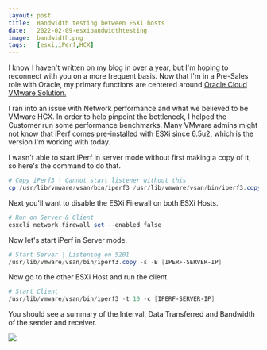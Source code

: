 ```yaml
---
layout: post
title:  Bandwidth testing between ESXi hosts
date:   2022-02-09-esxibandwidthtesting
image:  bandwidth.png
tags:   [esxi,iPerf,HCX]
---
```

I know I haven't written on my blog in over a year, but I'm hoping to reconnect with you on a more frequent basis. Now that I'm in a Pre-Sales role with Oracle, my primary functions are centered around [Oracle Cloud VMware Solution.](https://www.oracle.com/cloud/compute/vmware/)

I ran into an issue with Network performance and what we believed to be VMware HCX. In order to help pinpoint the bottleneck, I helped the Customer run some performance benchmarks. Many VMware admins might not know that iPerf comes pre-installed with ESXi since 6.5u2, which is the version I'm working with today.

I wasn't able to start iPerf in server mode without first making a copy of it, so here's the command to do that.

```powershell
# Copy iPerf3 | Cannot start listener without this
cp /usr/lib/vmware/vsan/bin/iperf3 /usr/lib/vmware/vsan/bin/iperf3.copy
```

Next you'll want to disable the ESXi Firewall on both ESXi Hosts.
```powershell
# Run on Server & Client
esxcli network firewall set --enabled false
```

Now let's start iPerf in Server mode.
```powershell
# Start Server | Listening on 5201
/usr/lib/vmware/vsan/bin/iperf3.copy -s -B [IPERF-SERVER-IP]
```

Now go to the other ESXi Host and run the client.
```powershell
# Start Client
/usr/lib/vmware/vsan/bin/iperf3 -t 10 -c [IPERF-SERVER-IP]
```

You should see a summary of the Interval, Data Transferred and Bandwidth of the sender and receiver.


![]({{site.baseurl}}/img/bandwidthsummary.png)
